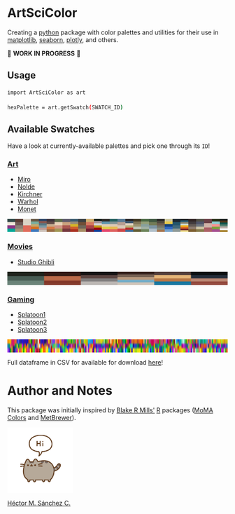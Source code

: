# ArtSciColor

Creating a [python](https://www.python.org/) package with color palettes and utilities for their use in [matplotlib](https://matplotlib.org/), [seaborn](https://seaborn.pydata.org/), [plotly](https://plotly.com/python/), and others.

:construction: **WORK IN PROGRESS** :construction:


## Usage

```bash
import ArtSciColor as art

hexPalette = art.getSwatch(SWATCH_ID)
```


## Available Swatches

Have a look at currently-available palettes and pick one through its `ID`!

### [Art](./ArtSciColor/swatches/Art.md)

* [Miro](./ArtSciColor/swatches/Miro.md)
* [Nolde](./ArtSciColor/swatches/Nolde.md)
* [Kirchner](./ArtSciColor/swatches/Kirchner.md)
* [Warhol](./ArtSciColor/swatches/Kirchner.md)
* [Monet](./ArtSciColor/swatches/Monet.md)

<img src="./ArtSciColor/media/swatches/Art.png" height="30px" width='100%' align="middle"><br>

### [Movies](./ArtSciColor/swatches/Movies.md)

* [Studio Ghibli](./ArtSciColor/swatches/Ghibli.md)

<img src="./ArtSciColor/media/swatches/Movies.png" height="30px" width='100%' align="middle"><br>

### [Gaming](./ArtSciColor/swatches/Gaming.md)

* [Splatoon1](./ArtSciColor/swatches/Splatoon1.md)
* [Splatoon2](./ArtSciColor/swatches/Splatoon2.md)
* [Splatoon3](./ArtSciColor/swatches/Splatoon3.md)

<img src="./ArtSciColor/media/swatches/Gaming.png" height="30px" width='100%' align="middle"><br>

Full dataframe in CSV for available for download [here](./ArtSciColor/data/DB.csv)!

# Author and Notes

This package was initially inspired by [Blake R Mills'](https://github.com/BlakeRMills/MetBrewer) [R](https://www.r-project.org/about.html) packages ([MoMA Colors](https://github.com/BlakeRMills/MoMAColors) and [MetBrewer](https://github.com/BlakeRMills/MetBrewer)).

<img src="./ArtSciColor/media/about-pusheen.jpeg" height="150px" align="middle"><br>

[Héctor M. Sánchez C.](https://chipdelmal.github.io/)
